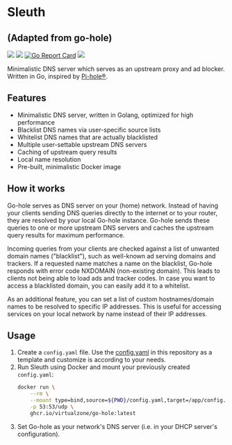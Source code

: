 # Sleuth 
## (Adapted from go-hole)

[![](https://img.shields.io/github/v/release/virtualzone/go-hole)](https://github.com/virtualzone/go-hole/releases)
[![](https://img.shields.io/github/release-date/virtualzone/go-hole)](https://github.com/virtualzone/go-hole/releases)
[![Go Report Card](https://goreportcard.com/badge/github.com/virtualzone/go-hole)](https://goreportcard.com/report/github.com/virtualzone/go-hole)
[![](https://img.shields.io/github/license/virtualzone/go-hole)](https://github.com/virtualzone/go-hole/blob/master/LICENSE)

Minimalistic DNS server which serves as an upstream proxy and ad blocker. Written in Go, inspired by [Pi-hole®](https://github.com/pi-hole/pi-hole).

## Features
* Minimalistic DNS server, written in Golang, optimized for high performance
* Blacklist DNS names via user-specific source lists
* Whitelist DNS names that are actually blacklisted
* Multiple user-settable upstream DNS servers
* Caching of upstream query results
* Local name resolution
* Pre-built, minimalistic Docker image

## How it works
Go-hole serves as DNS server on your (home) network. Instead of having your clients sending DNS queries directly to the internet or to your router, they are resolved by your local Go-hole instance. Go-hole sends these queries to one or more upstream DNS servers and caches the upstream query results for maximum performance.

Incoming queries from your clients are checked against a list of unwanted domain names ("blacklist"), such as well-known ad serving domains and trackers. If a requested name matches a name on the blacklist, Go-hole responds with error code NXDOMAIN (non-existing domain). This leads to clients not being able to load ads and tracker codes. In case you want to access a blacklisted domain, you can easily add it to a whitelist.

As an additional feature, you can set a list of custom hostnames/domain names to be resolved to specific IP addresses. This is useful for accessing services on your local network by name instead of their IP addresses.

## Usage
1. Create a ```config.yaml``` file. Use the [config.yaml](https://github.com/virtualzone/go-hole/blob/main/config.yaml) in this repository as a template and customize is according to your needs.
1. Run Sleuth using Docker and mount your previously created ```config.yaml```:
    ```bash
    docker run \
        --rm \
        --mount type=bind,source=${PWD}/config.yaml,target=/app/config.yaml \
        -p 53:53/udp \
        ghcr.io/virtualzone/go-hole:latest
    ```
1. Set Go-hole as your network's DNS server (i.e. in your DHCP server's configuration).